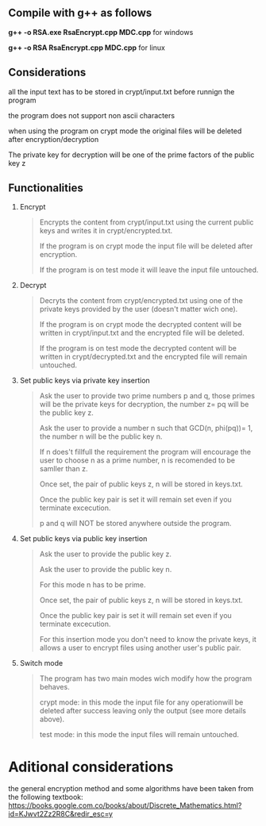 ## Compile with g++ as follows

**g++ -o RSA.exe RsaEncrypt.cpp MDC.cpp**   for windows

**g++ -o RSA RsaEncrypt.cpp MDC.cpp**    for linux



## Considerations

all the input text has to be stored in crypt/input.txt before runnign the program

the program does not support non ascii characters

when using the program on crypt mode the original files will be deleted after encryption/decryption

The private key for decryption will be one of the prime factors of the public key z



## Functionalities

1. Encrypt
   > Encrypts the content from crypt/input.txt using the current public keys and writes it in crypt/encrypted.txt.
   > 
   > If the program is on crypt mode the input file will be deleted after encryption.
   > 
   > If the program is on test mode it will leave the input file untouched.
   
2. Decrypt
   > Decryts the content from crypt/encrypted.txt using one of the private keys provided by the user (doesn't matter wich one).
   > 
   > If the program is on crypt mode the decrypted content will be written in crypt/input.txt and the encrypted file will be deleted.
   > 
   > If the program is on test mode the decrypted content will be written in crypt/decrypted.txt and the encrypted file will remain untouched.

3. Set public keys via private key insertion
   > Ask the user to provide two prime numbers p and q, those primes will be the private keys for decryption, the number z= pq will be the public key z.
   > 
   > Ask the user to provide a number n such that GCD(n, phi(pq))= 1, the number n will be the public key n.
   > 
   > If n does't fillfull the requirement the program will encourage the user to choose n as a prime number, n is recomended to be samller than z.
   > 
   > Once set, the pair of public keys z, n will be stored in keys.txt.
   > 
   > Once the public key pair is set it will remain set even if you terminate excecution.
   > 
   > p and q will NOT be stored anywhere outside the program.

4. Set public keys via public key insertion
   > Ask the user to provide the public key z.
   > 
   > Ask the user to provide the public key n.
   > 
   > For this mode n has to be prime.
   > 
   > Once set, the pair of public keys z, n will be stored in keys.txt.
   > 
   > Once the public key pair is set it will remain set even if you terminate excecution.
   > 
   > For this insertion mode you don't need to know the private keys, it allows a user to encrypt files using another user's public pair.

5. Switch mode
   > The program has two main modes wich modify how the program behaves.
   > 
   > crypt mode: in this mode the input file for any operationwill be deleted after success leaving only the output (see more details above).
   > 
   > test mode: in this mode the input files will remain untouched.

# Aditional considerations
the general encryption method and some algorithms have been taken from the following textbook:
https://books.google.com.co/books/about/Discrete_Mathematics.html?id=KJwvt2Zz2R8C&redir_esc=y
